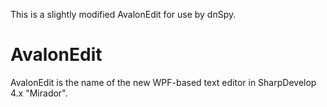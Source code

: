 ﻿This is a slightly modified AvalonEdit for use by dnSpy.



AvalonEdit
==========

AvalonEdit is the name of the new WPF-based text editor in SharpDevelop 4.x "Mirador".